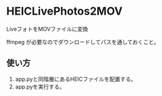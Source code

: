 # HEICLivePhotos2MOV
LiveフォトをMOVファイルに変換

ffmpeg が必要なのでダウンロードしてパスを通しておくこと。

## 使い方

1. app.pyと同階層にあるHEICファイルを配置する。
1. app.pyを実行する。
